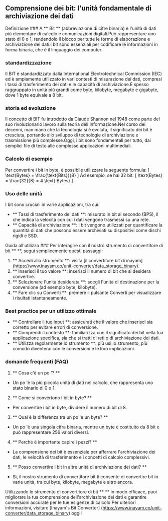 ## Comprensione dei bit: l'unità fondamentale di archiviazione dei dati

Definizione ###
A ** Bit ** (abbreviazione di cifre binaria) è l'unità di dati più elementare di calcolo e comunicazioni digitali.Può rappresentare uno stato di 0 o 1, rendendolo il blocco per tutte le forme di elaborazione e archiviazione dei dati.I bit sono essenziali per codificare le informazioni in forma binaria, che è il linguaggio dei computer.

### standardizzazione
Il BIT è standardizzato dalla International Electrotechnical Commission (IEC) ed è ampiamente utilizzato in vari contesti di misurazione dei dati, compresi i tassi di trasferimento dei dati e le capacità di archiviazione.È spesso raggruppato in unità più grandi come byte, kilobyte, megabyte e gigabyte, dove 1 byte equivale a 8 bit.

### storia ed evoluzione
Il concetto di BIT fu introdotto da Claude Shannon nel 1948 come parte del suo rivoluzionario lavoro sulla teoria dell'informazione.Nel corso dei decenni, man mano che la tecnologia si è evoluta, il significato dei bit è cresciuta, portando allo sviluppo di tecnologie di archiviazione e trasmissione più complesse.Oggi, i bit sono fondamentali per tutto, dai semplici file di testo alle complesse applicazioni multimediali.

### Calcolo di esempio
Per convertire i bit in byte, è possibile utilizzare la seguente formula:
\[ \text{Bytes} = \frac{\text{Bits}}{8} \]
Ad esempio, se hai 32 bit:
\[ \text{Bytes} = \frac{32}{8} = 4 \text{ Bytes} \]

### Uso delle unità
I bit sono cruciali in varie applicazioni, tra cui:
- ** Tassi di trasferimento dei dati **: misurato in bit al secondo (BPS), il che indica la velocità con cui i dati vengono trasmessi su una rete.
- ** Capacità di archiviazione **: i bit vengono utilizzati per quantificare la quantità di dati che possono essere archiviati su dispositivi come dischi rigidi e SSD.

Guida all'utilizzo ###
Per interagire con il nostro strumento di convertitore di bit ** **, segui semplicemente questi passaggi:
1. ** Accedi allo strumento **: visita [il convertitore bit di inayam] (https://www.inayam.co/unit-converter/data_storage_binary).
2. ** Inserisci il tuo valore **: inserisci il numero di bit che si desidera convertire.
3. ** Selezionare l'unità desiderata **: scegli l'unità di destinazione per la conversione (ad esempio byte, kilobyte).
4. ** Fare clic su Converti **: premere il pulsante Converti per visualizzare i risultati istantaneamente.

### Best practice per un utilizzo ottimale
- ** Controllare il tuo input **: assicurati che il valore che inserisci sia corretto per evitare errori di conversione.
- ** Comprendi il contesto **: familiarizza con il significato dei bit nella tua applicazione specifica, sia che si tratti di reti o di archiviazione dei dati.
- ** Utilizza regolarmente lo strumento **: più usi lo strumento, più comodo diventerai con le conversioni e le loro implicazioni.

### domande frequenti (FAQ)

1. ** Cosa c'è un po '? **
- Un po 'è la più piccola unità di dati nel calcolo, che rappresenta uno stato binario di 0 o 1.

2. ** Come si convertono i bit in byte? **
- Per convertire i bit in byte, dividere il numero di bit di 8.

3. ** Qual è la differenza tra un po 'e un byte? **
- Un po 'è una singola cifra binaria, mentre un byte è costituito da 8 bit e può rappresentare 256 valori diversi.

4. ** Perché è importante capire i pezzi? **
- La comprensione dei bit è essenziale per afferrare l'archiviazione dei dati, le velocità di trasferimento e i concetti di calcolo complessivi.

5. ** Posso convertire i bit in altre unità di archiviazione dei dati? **
- Sì, il nostro strumento di convertitore bit ti consente di convertire bit in varie unità, tra cui byte, kilobyte, megabyte e altro ancora.

Utilizzando lo strumento di convertitore di bit ** ** in modo efficace, puoi migliorare la tua comprensione dell'archiviazione dei dati e garantire conversioni accurate per le tue esigenze di calcolo.Per ulteriori informazioni, visitare [Inayam's Bit Converter] (https://www.inayam.co/unit-converter/data_storage_binary) oggi!